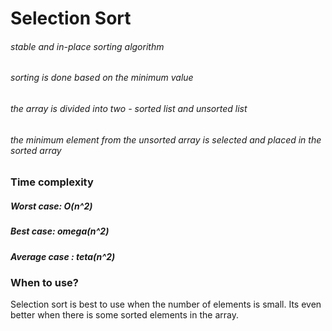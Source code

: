# Selection Sort
###### stable and in-place sorting algorithm
###### sorting is done based on the minimum value
###### the array is divided into two - sorted list and unsorted list
###### the minimum element from the unsorted array is selected and placed in the sorted array

### Time complexity
##### Worst case: O(n^2)
##### Best case: omega(n^2)
##### Average case : teta(n^2)

### When to use?
Selection sort is best to use when the number of elements is small. Its even better when there is some sorted elements in the array.
